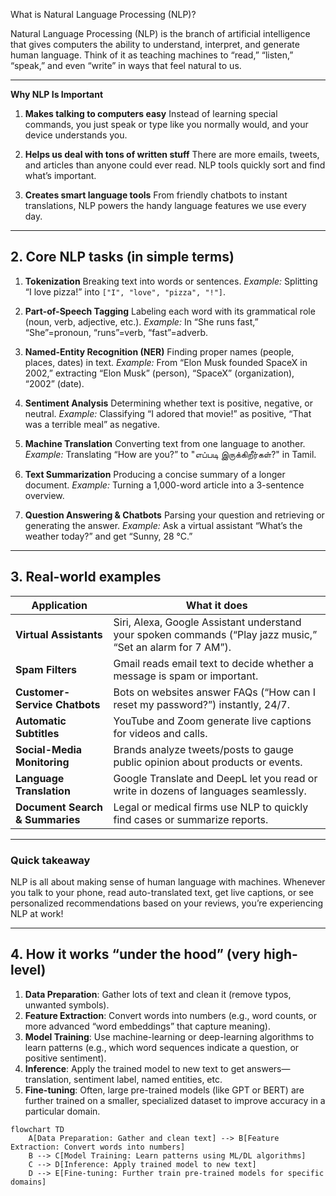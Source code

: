 What is Natural Language Processing (NLP)?

Natural Language Processing (NLP) is the branch of artificial intelligence that gives computers the ability to understand, interpret, and generate human language. Think of it as teaching machines to “read,” “listen,” “speak,” and even “write” in ways that feel natural to us.

---

**Why NLP Is Important**

1. **Makes talking to computers easy**
   Instead of learning special commands, you just speak or type like you normally would, and your device understands you.

2. **Helps us deal with tons of written stuff**
   There are more emails, tweets, and articles than anyone could ever read. NLP tools quickly sort and find what’s important.

3. **Creates smart language tools**
   From friendly chatbots to instant translations, NLP powers the handy language features we use every day.


---

## 2. Core NLP tasks (in simple terms)

1. **Tokenization**
   Breaking text into words or sentences.
   *Example:* Splitting “I love pizza!” into `["I", "love", "pizza", "!"]`.

2. **Part-of-Speech Tagging**
   Labeling each word with its grammatical role (noun, verb, adjective, etc.).
   *Example:* In “She runs fast,” “She”=pronoun, “runs”=verb, “fast”=adverb.

3. **Named-Entity Recognition (NER)**
   Finding proper names (people, places, dates) in text.
   *Example:* From “Elon Musk founded SpaceX in 2002,” extracting “Elon Musk” (person), “SpaceX” (organization), “2002” (date).

4. **Sentiment Analysis**
   Determining whether text is positive, negative, or neutral.
   *Example:* Classifying “I adored that movie!” as positive, “That was a terrible meal” as negative.

5. **Machine Translation**
   Converting text from one language to another.
   *Example:* Translating “How are you?” to "எப்படி இருக்கிறீர்கள்?" in Tamil.

6. **Text Summarization**
   Producing a concise summary of a longer document.
   *Example:* Turning a 1,000-word article into a 3-sentence overview.

7. **Question Answering & Chatbots**
   Parsing your question and retrieving or generating the answer.
   *Example:* Ask a virtual assistant “What’s the weather today?” and get “Sunny, 28 °C.”

---

## 3. Real-world examples

| **Application**                 | **What it does**                                                                                            |
| ------------------------------- | ----------------------------------------------------------------------------------------------------------- |
| **Virtual Assistants**          | Siri, Alexa, Google Assistant understand your spoken commands (“Play jazz music,” “Set an alarm for 7 AM”). |
| **Spam Filters**                | Gmail reads email text to decide whether a message is spam or important.                                    |
| **Customer-Service Chatbots**   | Bots on websites answer FAQs (“How can I reset my password?”) instantly, 24/7.                              |
| **Automatic Subtitles**         | YouTube and Zoom generate live captions for videos and calls.                                               |
| **Social-Media Monitoring**     | Brands analyze tweets/posts to gauge public opinion about products or events.                               |
| **Language Translation**        | Google Translate and DeepL let you read or write in dozens of languages seamlessly.                         |
| **Document Search & Summaries** | Legal or medical firms use NLP to quickly find cases or summarize reports.                                  |

---

### Quick takeaway

NLP is all about making sense of human language with machines. Whenever you talk to your phone, read auto-translated text, get live captions, or see personalized recommendations based on your reviews, you’re experiencing NLP at work!

---

## 4. How it works “under the hood” (very high-level)

1. **Data Preparation**: Gather lots of text and clean it (remove typos, unwanted symbols).
2. **Feature Extraction**: Convert words into numbers (e.g., word counts, or more advanced “word embeddings” that capture meaning).
3. **Model Training**: Use machine-learning or deep-learning algorithms to learn patterns (e.g., which word sequences indicate a question, or positive sentiment).
4. **Inference**: Apply the trained model to new text to get answers—translation, sentiment label, named entities, etc.
5. **Fine-tuning**: Often, large pre-trained models (like GPT or BERT) are further trained on a smaller, specialized dataset to improve accuracy in a particular domain.

```mermaid
flowchart TD
    A[Data Preparation: Gather and clean text] --> B[Feature Extraction: Convert words into numbers]
    B --> C[Model Training: Learn patterns using ML/DL algorithms]
    C --> D[Inference: Apply trained model to new text]
    D --> E[Fine-tuning: Further train pre-trained models for specific domains]
